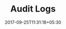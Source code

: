 ---
title: "Audit Logs"
date: 2017-09-25T11:31:18+05:30
layout: audit
property: "Hotel Antares"
status: "Active (Pending Review)"
url: /details/audit/hotel-antares/
slug: "hotel-antares/"

qcstatus:
 publishedreview: true

mainmenu:
 details: true
 audit: true

---